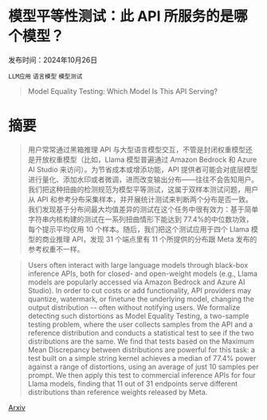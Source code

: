 # 模型平等性测试：此 API 所服务的是哪个模型？

发布时间：2024年10月26日

`LLM应用` `语言模型` `模型测试`

> Model Equality Testing: Which Model Is This API Serving?

# 摘要

> 用户常常通过黑箱推理 API 与大型语言模型交互，不管是封闭权重模型还是开放权重模型（比如，Llama 模型普遍通过 Amazon Bedrock 和 Azure AI Studio 来访问）。为节省成本或增添功能，API 提供者可能会对底层模型进行量化、添加水印或者微调，进而改变输出分布——往往不会告知用户。我们把这种扭曲的检测规范为模型平等测试，这属于双样本测试问题，用户从 API 和参考分布采集样本，并开展统计测试来判断两个分布是否一致。我们发现基于分布间最大均值差异的测试在这个任务中很有效力：基于简单字符串内核构建的测试在一系列扭曲情形下能达到 77.4%的中位数功效，每个提示平均仅用 10 个样本。随后，我们把这个测试应用于四个 Llama 模型的商业推理 API，发现 31 个端点里有 11 个所提供的分布跟 Meta 发布的参考权重不一样。

> Users often interact with large language models through black-box inference APIs, both for closed- and open-weight models (e.g., Llama models are popularly accessed via Amazon Bedrock and Azure AI Studio). In order to cut costs or add functionality, API providers may quantize, watermark, or finetune the underlying model, changing the output distribution -- often without notifying users. We formalize detecting such distortions as Model Equality Testing, a two-sample testing problem, where the user collects samples from the API and a reference distribution and conducts a statistical test to see if the two distributions are the same. We find that tests based on the Maximum Mean Discrepancy between distributions are powerful for this task: a test built on a simple string kernel achieves a median of 77.4% power against a range of distortions, using an average of just 10 samples per prompt. We then apply this test to commercial inference APIs for four Llama models, finding that 11 out of 31 endpoints serve different distributions than reference weights released by Meta.

[Arxiv](https://arxiv.org/abs/2410.20247)